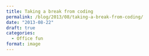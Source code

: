 ```yaml
---
title: Taking a break from coding
permalink: /blog/2013/08/taking-a-break-from-coding/
date: "2013-08-22"
draft: true
categories:
  - Office fun
format: image
---
```

